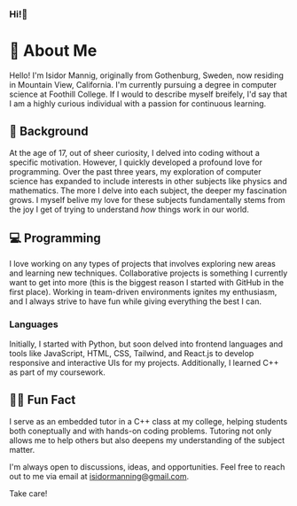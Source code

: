 ### Hi!👋

# 🚀 About Me
Hello! I'm Isidor Mannig, originally from Gothenburg, Sweden, now residing in Mountain View, California. I'm currently pursuing a degree in computer science at Foothill College. If I would to describe myself breifely, I'd say that I am a highly curious individual with a passion for continuous learning.

## 📖 Background
At the age of 17, out of sheer curiosity, I delved into coding without a specific motivation. However, I quickly developed a profound love for programming. Over the past three years, my exploration of computer science has expanded to include interests in other subjects like physics and mathematics. The more I delve into each subject, the deeper my fascination grows. I myself belive my love for these subjects fundamentally stems from the joy I get of trying to understand _how_ things work in our world. 

## 💻 Programming
I love working on any types of projects that involves exploring new areas and learning new techniques. Collaborative projects is something I currently want to get into more (this is the biggest reason I started with GitHub in the first place). Working in team-driven environments ignites my enthusiasm, and I always strive to have fun while giving everything the best I can.

### Languages
Initially, I started with Python, but soon delved into frontend languages and tools like JavaScript, HTML, CSS, Tailwind, and React.js to develop responsive and interactive UIs for my projects. Additionally, I learned C++ as part of my coursework.

## 👨‍🏫 Fun Fact
I serve as an embedded tutor in a C++ class at my college, helping students both coneptually and with hands-on coding problems. Tutoring not only allows me to help others but also deepens my understanding of the subject matter.

I'm always open to discussions, ideas, and opportunities. Feel free to reach out to me via email at isidormanning@gmail.com.

Take care!

